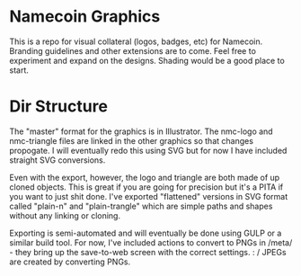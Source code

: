 Namecoin Graphics
=================

This is a repo for visual collateral (logos, badges, etc) for Namecoin.  Branding guidelines and other extensions are to come.  Feel free to experiment and expand on the designs.  Shading would be a good place to start.

Dir Structure
=============
The "master" format for the graphics is in Illustrator.  The nmc-logo and nmc-triangle files are linked in the other graphics so that changes propogate.  I will eventually redo this using SVG but for now I have included straight SVG conversions.

Even with the export, however, the logo and triangle are both made of up cloned objects. This is great if you are going for precision but it's a PITA if you want to just shit done.  I've exported "flattened" versions in SVG format called "plain-n" and "plain-trangle" which are simple paths and shapes without any linking or cloning.

Exporting is semi-automated and will eventually be done using GULP or a similar build tool.  For now, I've included actions to convert to PNGs in /meta/ - they bring up the save-to-web screen with the correct settings. : /  JPEGs are created by converting PNGs.